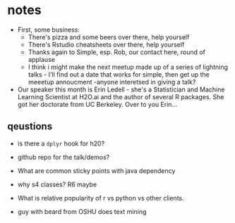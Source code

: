 # notes

* First, some business:
    * There's pizza and some beers over there, help yourself
    * There's Rstudio cheatsheets over there, help yourself
    * Thanks again to Simple, esp. Rob, our contact here, round of applause
    * I think i might make the next meetup made up of a series of lightning talks - I'll find out a date that works for simple, then get up the meeetup annoucment  -anyone interetsed in giving a talk?  
* Our speaker this month is Erin Ledell - she's a Statistician and Machine Learning Scientist at H2O.ai and the author of several R packages. She got her doctorate from UC Berkeley. Over to you Erin...

## qeustions

* is there a `dplyr` hook for h20?
* github repo for the talk/demos?
* What are common sticky points with java dependency
* why s4 classes? R6 maybe
* What is relative popularity of r vs python vs other clients.

* guy with beard from OSHU does text mining
